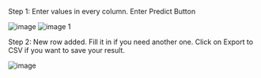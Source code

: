 Step 1: Enter values in every column. Enter Predict Button

![image](https://user-images.githubusercontent.com/55041104/193476702-beed62e8-3b10-435c-a0f1-1e2d46487099.png)
![image 1](https://github.com/zoforous/Credit-Card-Fraud-Detection-System/assets/80640390/9e5bbf31-4a47-4874-a03a-64c1edb5e4e1)

Step 2: New row added. Fill it in if you need another one. Click on Export to CSV if you want to save your result.

![image](https://user-images.githubusercontent.com/55041104/193476710-0343043a-badd-465a-9b95-81bd2f6ae9f1.png)

